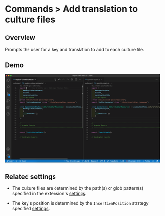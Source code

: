 # Commands > Add translation to culture files

## Overview

Prompts the user for a key and translation to add to each culture file.

## Demo

![demo gif for 'Add translation to culture files' command](../../static/assets/examples/add-translation-to-culture-files.gif)

## Related settings

-   The culture files are determined by the path(s) or glob pattern(s) specified in the extension's [settings](../settings/culture-file-paths).

-   The key's position is determined by the `InsertionPosition` strategy specified [settings](../settings/insertion-position).
